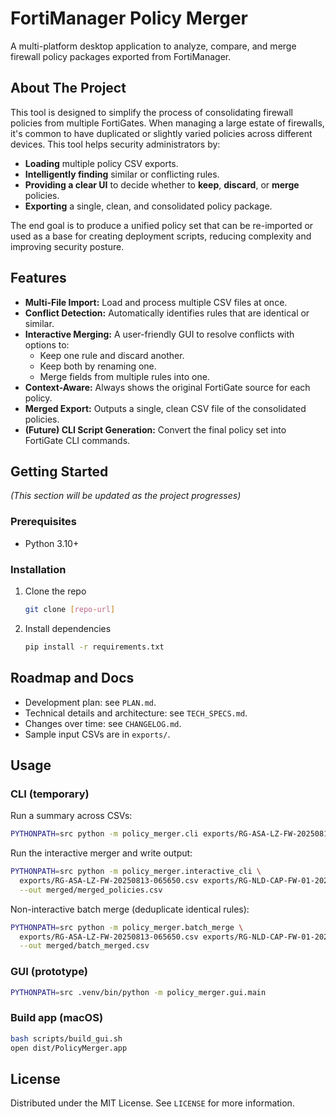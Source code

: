 # FortiManager Policy Merger

A multi-platform desktop application to analyze, compare, and merge firewall policy packages exported from FortiManager.

## About The Project

This tool is designed to simplify the process of consolidating firewall policies from multiple FortiGates. When managing a large estate of firewalls, it's common to have duplicated or slightly varied policies across different devices. This tool helps security administrators by:

*   **Loading** multiple policy CSV exports.
*   **Intelligently finding** similar or conflicting rules.
*   **Providing a clear UI** to decide whether to **keep**, **discard**, or **merge** policies.
*   **Exporting** a single, clean, and consolidated policy package.

The end goal is to produce a unified policy set that can be re-imported or used as a base for creating deployment scripts, reducing complexity and improving security posture.

## Features

*   **Multi-File Import:** Load and process multiple CSV files at once.
*   **Conflict Detection:** Automatically identifies rules that are identical or similar.
*   **Interactive Merging:** A user-friendly GUI to resolve conflicts with options to:
    *   Keep one rule and discard another.
    *   Keep both by renaming one.
    *   Merge fields from multiple rules into one.
*   **Context-Aware:** Always shows the original FortiGate source for each policy.
*   **Merged Export:** Outputs a single, clean CSV file of the consolidated policies.
*   **(Future) CLI Script Generation:** Convert the final policy set into FortiGate CLI commands.

## Getting Started

*(This section will be updated as the project progresses)*

### Prerequisites

*   Python 3.10+

### Installation

1.  Clone the repo
    ```sh
    git clone [repo-url]
    ```
2.  Install dependencies
    ```sh
    pip install -r requirements.txt
    ```

## Roadmap and Docs

-   Development plan: see `PLAN.md`.
-   Technical details and architecture: see `TECH_SPECS.md`.
-   Changes over time: see `CHANGELOG.md`.
-   Sample input CSVs are in `exports/`.

## Usage

### CLI (temporary)

Run a summary across CSVs:
```bash
PYTHONPATH=src python -m policy_merger.cli exports/RG-ASA-LZ-FW-20250813-065650.csv
```

Run the interactive merger and write output:
```bash
PYTHONPATH=src python -m policy_merger.interactive_cli \
  exports/RG-ASA-LZ-FW-20250813-065650.csv exports/RG-NLD-CAP-FW-01-20250813-062755.csv \
  --out merged/merged_policies.csv
```

Non-interactive batch merge (deduplicate identical rules):
```bash
PYTHONPATH=src python -m policy_merger.batch_merge \
  exports/RG-ASA-LZ-FW-20250813-065650.csv exports/RG-NLD-CAP-FW-01-20250813-062755.csv \
  --out merged/batch_merged.csv
```

### GUI (prototype)

```bash
PYTHONPATH=src .venv/bin/python -m policy_merger.gui.main
```

### Build app (macOS)

```bash
bash scripts/build_gui.sh
open dist/PolicyMerger.app
```

## License

Distributed under the MIT License. See `LICENSE` for more information.
